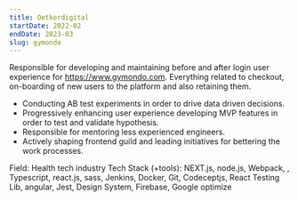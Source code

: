 ```yaml
---
title: Oetkerdigital
startDate: 2022-02
endDate: 2023-03
slug: gymondo
---
```


Responsible for developing and maintaining before and after login user experience for https://www.gymondo.com. Everything related to checkout, on-boarding of new users to the platform and also retaining them.

- Conducting AB test experiments in order to drive data driven decisions.
- Progressively enhancing user experience developing MVP features in order to test and validate hypothesis.
- Responsible for mentoring less experienced engineers.
- Actively shaping frontend guild and leading initiatives for bettering the work processes.

Field:
Health tech industry
Tech Stack (+tools):
NEXT.js, node.js, Webpack, , Typescript, react.js, sass, Jenkins, Docker, Git, Codeceptjs, React Testing Lib, angular, Jest, Design System, Firebase, Google optimize
